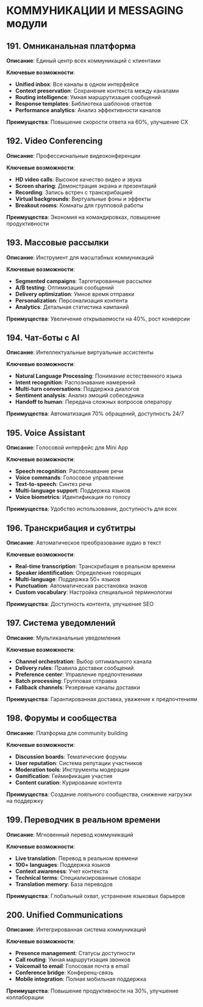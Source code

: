 # КОММУНИКАЦИИ И MESSAGING модули

## 191. Омниканальная платформа
**Описание**: Единый центр всех коммуникаций с клиентами

**Ключевые возможности**:
- **Unified inbox**: Все каналы в одном интерфейсе
- **Context preservation**: Сохранение контекста между каналами
- **Routing intelligence**: Умная маршрутизация сообщений
- **Response templates**: Библиотека шаблонов ответов
- **Performance analytics**: Анализ эффективности каналов

**Преимущества**: Повышение скорости ответа на 60%, улучшение CX

## 192. Video Conferencing
**Описание**: Профессиональные видеоконференции

**Ключевые возможности**:
- **HD video calls**: Высокое качество видео и звука
- **Screen sharing**: Демонстрация экрана и презентаций
- **Recording**: Запись встреч с транскрибацией
- **Virtual backgrounds**: Виртуальные фоны и эффекты
- **Breakout rooms**: Комнаты для групповой работы

**Преимущества**: Экономия на командировках, повышение продуктивности

## 193. Массовые рассылки
**Описание**: Инструмент для масштабных коммуникаций

**Ключевые возможности**:
- **Segmented campaigns**: Таргетированные рассылки
- **A/B testing**: Оптимизация сообщений
- **Delivery optimization**: Умное время отправки
- **Personalization**: Персонализация контента
- **Analytics**: Детальная статистика кампаний

**Преимущества**: Увеличение открываемости на 40%, рост конверсии

## 194. Чат-боты с AI
**Описание**: Интеллектуальные виртуальные ассистенты

**Ключевые возможности**:
- **Natural Language Processing**: Понимание естественного языка
- **Intent recognition**: Распознавание намерений
- **Multi-turn conversations**: Поддержка диалогов
- **Sentiment analysis**: Анализ эмоций собеседника
- **Handoff to human**: Передача сложных вопросов оператору

**Преимущества**: Автоматизация 70% обращений, доступность 24/7

## 195. Voice Assistant
**Описание**: Голосовой интерфейс для Mini App

**Ключевые возможности**:
- **Speech recognition**: Распознавание речи
- **Voice commands**: Голосовое управление
- **Text-to-speech**: Синтез речи
- **Multi-language support**: Поддержка языков
- **Voice biometrics**: Идентификация по голосу

**Преимущества**: Удобство использования, доступность для всех

## 196. Транскрибация и субтитры
**Описание**: Автоматическое преобразование аудио в текст

**Ключевые возможности**:
- **Real-time transcription**: Транскрибация в реальном времени
- **Speaker identification**: Определение говорящих
- **Multi-language**: Поддержка 50+ языков
- **Punctuation**: Автоматическая расстановка знаков
- **Custom vocabulary**: Настройка специальной терминологии

**Преимущества**: Доступность контента, улучшение SEO

## 197. Система уведомлений
**Описание**: Мультиканальные уведомления

**Ключевые возможности**:
- **Channel orchestration**: Выбор оптимального канала
- **Delivery rules**: Правила доставки сообщений
- **Preference center**: Управление предпочтениями
- **Batch processing**: Групповая отправка
- **Fallback channels**: Резервные каналы доставки

**Преимущества**: Гарантированная доставка, уважение к предпочтениям

## 198. Форумы и сообщества
**Описание**: Платформа для community building

**Ключевые возможности**:
- **Discussion boards**: Тематические форумы
- **User reputation**: Система репутации участников
- **Moderation tools**: Инструменты модерации
- **Gamification**: Геймификация участия
- **Content curation**: Курирование контента

**Преимущества**: Создание лояльного сообщества, снижение нагрузки на поддержку

## 199. Переводчик в реальном времени
**Описание**: Мгновенный перевод коммуникаций

**Ключевые возможности**:
- **Live translation**: Перевод в реальном времени
- **100+ languages**: Поддержка языков
- **Context awareness**: Учет контекста
- **Technical terms**: Специализированные словари
- **Translation memory**: База переводов

**Преимущества**: Глобальный охват, устранение языковых барьеров

## 200. Unified Communications
**Описание**: Интегрированная система коммуникаций

**Ключевые возможности**:
- **Presence management**: Статусы доступности
- **Call routing**: Умная маршрутизация звонков
- **Voicemail to email**: Голосовая почта в email
- **Conference bridge**: Конференц-связь
- **Mobile integration**: Полная мобильная поддержка

**Преимущества**: Повышение продуктивности на 30%, улучшение коллаборации
